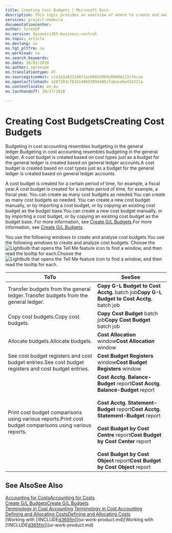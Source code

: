 ```yaml
---
title: Creating Cost Budgets | Microsoft Docs
description: This topic provides an overview of where to create and analyse cost budgets.
services: project-madeira
documentationcenter: 
author: SorenGP
ms.service: dynamics365-business-central
ms.topic: article
ms.devlang: na
ms.tgt_pltfrm: na
ms.workload: na
ms.search.keywords: 
ms.date: 10/01/2018
ms.author: sgroespe
ms.translationtype: HT
ms.sourcegitcommit: cce3a3a8331d8f1ac6665d9b9a9908b172cfecaa
ms.openlocfilehash: a107203cf81b149b920944db1fabace6e434221a
ms.contentlocale: en-au
ms.lasthandoff: 10/27/2018

---
```

# <a name="creating-cost-budgets"></a><span data-ttu-id="3176c-103">Creating Cost Budgets</span><span class="sxs-lookup"><span data-stu-id="3176c-103">Creating Cost Budgets</span></span>
<span data-ttu-id="3176c-104">Budgeting in cost accounting resembles budgeting in the general ledger.</span><span class="sxs-lookup"><span data-stu-id="3176c-104">Budgeting in cost accounting resembles budgeting in the general ledger.</span></span> <span data-ttu-id="3176c-105">A cost budget is created based on cost types just as a budget for the general ledger is created based on general ledger accounts.</span><span class="sxs-lookup"><span data-stu-id="3176c-105">A cost budget is created based on cost types just as a budget for the general ledger is created based on general ledger accounts.</span></span>  

<span data-ttu-id="3176c-106">A cost budget is created for a certain period of time, for example, a fiscal year.</span><span class="sxs-lookup"><span data-stu-id="3176c-106">A cost budget is created for a certain period of time, for example, a fiscal year.</span></span> <span data-ttu-id="3176c-107">You can create as many cost budgets as needed.</span><span class="sxs-lookup"><span data-stu-id="3176c-107">You can create as many cost budgets as needed.</span></span> <span data-ttu-id="3176c-108">You can create a new cost budget manually, or by importing a cost budget, or by copying an existing cost budget as the budget base.</span><span class="sxs-lookup"><span data-stu-id="3176c-108">You can create a new cost budget manually, or by importing a cost budget, or by copying an existing cost budget as the budget base.</span></span> <span data-ttu-id="3176c-109">For more information, see [Create G/L Budgets](finance-how-create-budgets.md).</span><span class="sxs-lookup"><span data-stu-id="3176c-109">For more information, see [Create G/L Budgets](finance-how-create-budgets.md).</span></span>

<span data-ttu-id="3176c-110">You use the following windows to create and analyse cost budgets.</span><span class="sxs-lookup"><span data-stu-id="3176c-110">You use the following windows to create and analyze cost budgets.</span></span> <span data-ttu-id="3176c-111">Choose the ![Lightbulb that opens the Tell Me feature](media/ui-search/search_small.png "Tell me what you want to do") icon to find a window, and then read the tooltip for each.</span><span class="sxs-lookup"><span data-stu-id="3176c-111">Choose the ![Lightbulb that opens the Tell Me feature](media/ui-search/search_small.png "Tell me what you want to do") icon to find a window, and then read the tooltip for each.</span></span>

|<span data-ttu-id="3176c-112">To</span><span class="sxs-lookup"><span data-stu-id="3176c-112">To</span></span>|<span data-ttu-id="3176c-113">See</span><span class="sxs-lookup"><span data-stu-id="3176c-113">See</span></span>|  
|--------|---------|  
|<span data-ttu-id="3176c-114">Transfer budgets from the general ledger.</span><span class="sxs-lookup"><span data-stu-id="3176c-114">Transfer budgets from the general ledger.</span></span>|<span data-ttu-id="3176c-115">**Copy G-L Budget to Cost Acctg.** batch job</span><span class="sxs-lookup"><span data-stu-id="3176c-115">**Copy G-L Budget to Cost Acctg.** batch job</span></span>|  
|<span data-ttu-id="3176c-116">Copy cost budgets.</span><span class="sxs-lookup"><span data-stu-id="3176c-116">Copy cost budgets.</span></span>|<span data-ttu-id="3176c-117">**Copy Cost Budget** batch job</span><span class="sxs-lookup"><span data-stu-id="3176c-117">**Copy Cost Budget** batch job</span></span>|  
|<span data-ttu-id="3176c-118">Allocate budgets.</span><span class="sxs-lookup"><span data-stu-id="3176c-118">Allocate budgets.</span></span>|<span data-ttu-id="3176c-119">**Cost Allocation** window</span><span class="sxs-lookup"><span data-stu-id="3176c-119">**Cost Allocation** window</span></span>|  
|<span data-ttu-id="3176c-120">See cost budget registers and cost budget entries.</span><span class="sxs-lookup"><span data-stu-id="3176c-120">See cost budget registers and cost budget entries.</span></span>|<span data-ttu-id="3176c-121">**Cost Budget Registers** window</span><span class="sxs-lookup"><span data-stu-id="3176c-121">**Cost Budget Registers** window</span></span>|  
|<span data-ttu-id="3176c-122">Print cost budget comparisons using various reports.</span><span class="sxs-lookup"><span data-stu-id="3176c-122">Print cost budget comparisons using various reports.</span></span>|<span data-ttu-id="3176c-123">**Cost Acctg. Balance-Budget** report</span><span class="sxs-lookup"><span data-stu-id="3176c-123">**Cost Acctg. Balance-Budget** report</span></span><br /><br /> <span data-ttu-id="3176c-124">**Cost Acctg. Statement-Budget** report</span><span class="sxs-lookup"><span data-stu-id="3176c-124">**Cost Acctg. Statement-Budget** report</span></span><br /><br /> <span data-ttu-id="3176c-125">**Cost Budget by Cost Centre** report</span><span class="sxs-lookup"><span data-stu-id="3176c-125">**Cost Budget by Cost Center** report</span></span><br /><br /> <span data-ttu-id="3176c-126">**Cost Budget by Cost Object** report</span><span class="sxs-lookup"><span data-stu-id="3176c-126">**Cost Budget by Cost Object** report</span></span>|  

## <a name="see-also"></a><span data-ttu-id="3176c-127">See Also</span><span class="sxs-lookup"><span data-stu-id="3176c-127">See Also</span></span>  
[<span data-ttu-id="3176c-128">Accounting for Costs</span><span class="sxs-lookup"><span data-stu-id="3176c-128">Accounting for Costs</span></span>](finance-manage-cost-accounting.md)  
[<span data-ttu-id="3176c-129">Create G/L Budgets</span><span class="sxs-lookup"><span data-stu-id="3176c-129">Create G/L Budgets</span></span>](finance-how-create-budgets.md)  
<span data-ttu-id="3176c-130">[Terminology in Cost Accounting](finance-terminology-in-cost-accounting.md) </span><span class="sxs-lookup"><span data-stu-id="3176c-130">[Terminology in Cost Accounting](finance-terminology-in-cost-accounting.md) </span></span>  
[<span data-ttu-id="3176c-131">Defining and Allocating Costs</span><span class="sxs-lookup"><span data-stu-id="3176c-131">Defining and Allocating Costs</span></span>](finance-define-and-allocate-costs.md)  
<span data-ttu-id="3176c-132">[Working with [!INCLUDE[d365fin](includes/d365fin_md.md)]](ui-work-product.md)</span><span class="sxs-lookup"><span data-stu-id="3176c-132">[Working with [!INCLUDE[d365fin](includes/d365fin_md.md)]](ui-work-product.md)</span></span>

